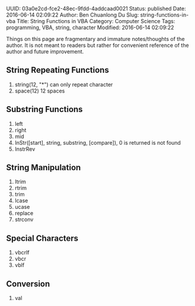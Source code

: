 UUID: 03a0e2cd-fce2-48ec-9fdd-4addcaad0021
Status: published
Date: 2016-06-14 02:09:22
Author: Ben Chuanlong Du
Slug: string-functions-in-vba
Title: String Functions in VBA
Category: Computer Science
Tags: programming, VBA, string, character
Modified: 2016-06-14 02:09:22

Things on this page are 
fragmentary and immature notes/thoughts of the author.
It is not meant to readers 
but rather for convenient reference of the author and future improvement.



## String Repeating Functions

1. string(12, "*") can only repeat character
2. space(12) 12 spaces
## Substring Functions
1. left
2. right
3. mid
4. InStr([start], string, substring, [compare]), 0 is returned is not found
5. InstrRev

## String Manipulation
1. ltrim
2. rtrim
3. trim
4. lcase
5. ucase
6. replace
7. strconv

## Special Characters

1. vbcrlf
2. vbcr
3. vblf

## Conversion
1. val

